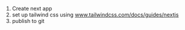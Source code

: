 1. Create next app
2. set up tailwind css using www.tailwindcss.com/docs/guides/nextjs
3. publish to git